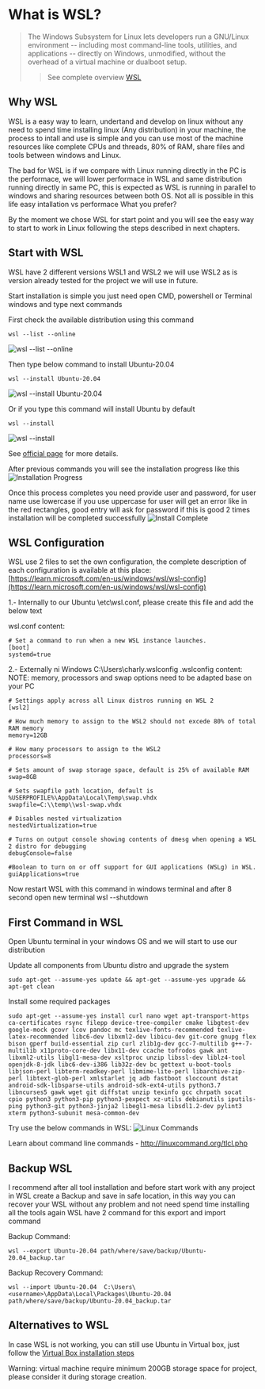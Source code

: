 # What is WSL? 

> The Windows Subsystem for Linux lets developers run a GNU/Linux environment -- including most command-line tools, utilities, and applications -- directly on Windows, unmodified, without the overhead of a virtual machine 
or dualboot setup.
>> See complete overview [WSL](https://learn.microsoft.com/en-us/windows/wsl/about) 


## Why WSL

WSL is a easy way to learn, undertand and develop on linux without any need to spend time installing linux (Any distribution) in your machine, the process to intall and use is simple and you can use most of the machine resources like complete CPUs and threads, 80% of RAM, share files and tools between windows and Linux.  

The bad for WSL is if we compare with Linux running directly in the PC is the performace, we will  lower performace in WSL and same distribution running directly in same PC, this is expected as WSL is running in parallel to windows and sharing resources between both OS. 
Not all is possible in this life easy intallation vs performace What you prefer? 

By the moment we chose WSL for start point and you will see the easy way to start to work in Linux following the steps described in next chapters.
	
## Start with WSL
	
WSL have 2 different versions WSL1 and WSL2 we will use WSL2  as is version already tested for the project we will use in future. 

Start installation is simple you just need open CMD, powershell or Terminal windows and type next commands

First check the available distribution using this command 

```
wsl --list --online
```

![wsl --list --online](./media/image.png)

Then type below command to install Ubuntu-20.04

```
wsl --install Ubuntu-20.04
```

![wsl --install Ubuntu-20.04](./media/image-1.png)

Or if you type this command will install Ubuntu by default  

```
wsl --install
```

![wsl --install](./media/image-2.png)

See [official page](https://learn.microsoft.com/en-us/windows/wsl/install) for more details. 


After previous commands you will see the installation progress like this 
![Installation Progress](./media/image-3.png)

Once this process completes you need provide user and password, for user name use lowercase if you use uppercase for user will get an error like in the red rectangles, good entry will ask for password if this is good 2 times installation will be completed successfully 
![Install Complete](./media/image-4.png)

	
##  WSL Configuration
WSL use 2 files to set the own configuration, the complete description of each configuration is available at this place: [https://learn.microsoft.com/en-us/windows/wsl/wsl-config](https://learn.microsoft.com/en-us/windows/wsl/wsl-config)

1.- Internally to our Ubuntu \etc\wsl.conf, please create this file and add the below text

wsl.conf content:

```
# Set a command to run when a new WSL instance launches.
[boot]
systemd=true
```

2.- Externally ni Windows C:\Users\charly\.wslconfig
.wslconfig content: NOTE: memory, processors and swap options need to be adapted base on your PC

```
# Settings apply across all Linux distros running on WSL 2
[wsl2]
	
# How much memory to assign to the WSL2 should not excede 80% of total RAM memory
memory=12GB
	
# How many processors to assign to the WSL2 
processors=8
	
# Sets amount of swap storage space, default is 25% of available RAM
swap=8GB
	
# Sets swapfile path location, default is %USERPROFILE%\AppData\Local\Temp\swap.vhdx
swapfile=C:\\temp\\wsl-swap.vhdx
	
# Disables nested virtualization
nestedVirtualization=true
	
# Turns on output console showing contents of dmesg when opening a WSL 2 distro for debugging
debugConsole=false
	
#Boolean to turn on or off support for GUI applications (WSLg) in WSL.
guiApplications=true
```

Now restart WSL with this command  in windows terminal and after 8 second open new terminal 
wsl --shutdown

##  First Command in WSL
Open Ubuntu terminal in your windows OS and we will start to use our distribution 

Update all components from Ubuntu distro and upgrade the system

```
sudo apt-get --assume-yes update && apt-get --assume-yes upgrade && apt-get clean
```

Install some required packages

```
sudo apt-get --assume-yes install curl nano wget apt-transport-https ca-certificates rsync filepp device-tree-compiler cmake libgtest-dev google-mock gcovr lcov pandoc mc texlive-fonts-recommended texlive-latex-recommended libc6-dev libxml2-dev libicu-dev git-core gnupg flex bison gperf build-essential zip curl zlib1g-dev gcc-7-multilib g++-7-multilib x11proto-core-dev libx11-dev ccache tofrodos gawk ant libxml2-utils libgl1-mesa-dev xsltproc unzip libssl-dev liblz4-tool openjdk-8-jdk libc6-dev-i386 lib32z-dev bc gettext u-boot-tools libjson-perl libterm-readkey-perl libmime-lite-perl libarchive-zip-perl libtext-glob-perl xmlstarlet jq adb fastboot sloccount dstat android-sdk-libsparse-utils android-sdk-ext4-utils python3.7 libncurses5 gawk wget git diffstat unzip texinfo gcc chrpath socat cpio python3 python3-pip python3-pexpect xz-utils debianutils iputils-ping python3-git python3-jinja2 libegl1-mesa libsdl1.2-dev pylint3 xterm python3-subunit mesa-common-dev
```

Try use the below commands in WSL:
![Linux Commands](./media/image-5.png)
	
Learn about command line commands - http://linuxcommand.org/tlcl.php
	
##  Backup WSL
I recommend after all tool installation and before start work with any project in WSL create a Backup and save in safe location, in this way you can recover your WSL without any problem and not need spend time installing all the tools again
WSL have 2 command for this export and import command 

Backup Command:
```
wsl --export Ubuntu-20.04 path/where/save/backup/Ubuntu-20.04_backup.tar
```

Backup Recovery Command:

```
wsl --import Ubuntu-20.04  C:\Users\<username>\AppData\Local\Packages\Ubuntu-20.04 path/where/save/backup/Ubuntu-20.04_backup.tar
```
		
##  Alternatives to WSL
In case WSL is not working, you can still use Ubuntu in Virtual box, just follow the [Virtual Box installation steps](https://ubuntu.com/tutorials/how-to-run-ubuntu-desktop-on-a-virtual-machine-using-virtualbox#1-overview) 

Warning: virtual machine require minimum 200GB storage space for project, please consider it during storage creation.

